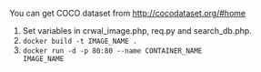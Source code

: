 You can get COCO dataset from http://cocodataset.org/#home  

1. Set variables in crwal_image.php, req.py and search_db.php.
2. <code>docker build -t IMAGE_NAME .</code>  
3. <code>docker run -d -p 80:80 --name CONTAINER_NAME IMAGE_NAME</code>  